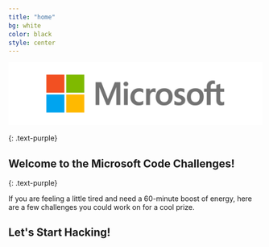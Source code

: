 ```yaml
---
title: "home"
bg: white
color: black
style: center
---
```

![](/img/Microsoft-logo_rgb_c-gray.png)


{: .text-purple}

## Welcome to the Microsoft Code Challenges!
{: .text-purple}

If you are feeling a little tired and need a 60-minute boost of energy, here are
a few challenges you could work on for a cool prize.

## Let's Start Hacking!

